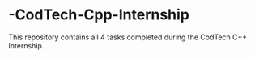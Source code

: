 # -CodTech-Cpp-Internship
This repository contains all 4 tasks completed during the CodTech C++ Internship.
